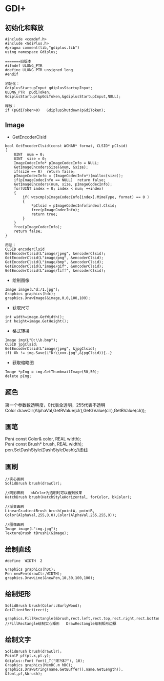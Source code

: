 # GDI+

## 初始化和释放

```
#include <comdef.h>
#include <GdiPlus.h>
#pragma comment(lib,"gdiplus.lib")
using namespace Gdiplus;

=======旧版本
#ifndef ULONG_PTR
#define ULONG_PTR unsigned long
#endif

初始化：
GdiplusStartupInput gdiplusStartupInput;
ULONG_PTR  pGdiToken;
GdiplusStartup(&pGdiToken,&gdiplusStartupInput,NULL);

释放：
if (pGdiToken>0)   GdiplusShutdown(pGdiToken);
```

## Image

+ GetEncoderClsid

```
bool GetEncoderClsid(const WCHAR* format, CLSID* pClsid)  
{  
    UINT  num = 0;  
    UINT  size = 0;  
    ImageCodecInfo* pImageCodecInfo = NULL;  
    GetImageEncodersSize(&num, &size);  
    if(size == 0)  return false;
    pImageCodecInfo = (ImageCodecInfo*)(malloc(size));  
    if(pImageCodecInfo == NULL)  return false;  
    GetImageEncoders(num, size, pImageCodecInfo);  
    for(UINT index = 0; index < num; ++index)  
    {  
        if( wcscmp(pImageCodecInfo[index].MimeType, format) == 0 )  
        {  
            *pClsid = pImageCodecInfo[index].Clsid;  
            free(pImageCodecInfo);  
            return true;  
        }
    }  
    free(pImageCodecInfo);  
    return false;  
}

用法：
CLSID encoderClsid
GetEncoderClsid(L"image/jpeg", &encoderClsid);
GetEncoderClsid(L"image/png", &encoderClsid);
GetEncoderClsid(L"image/bmp", &encoderClsid);
GetEncoderClsid(L"image/gif", &encoderClsid);
GetEncoderClsid(L"image/tiff", &encoderClsid);
```

+ 绘制图像

```
Image image(L"d:/1.jpg");
Graphics graphics(hdc); 
graphics.DrawImage(&image,0,0,100,100);
```

+ 获取尺寸

```
int width=image.GetWidth();
int height=image.GetHeight();
```

+ 格式转换

```
Image img(L"D:\\b.bmp");
CLSID jpgClsid;
GetEncoderClsid(L"image/jpeg", &jpgClsid);
if( Ok != img.Save(L"D:\\xxx.jpg",&jpgClsid)){..}
```

+ 获取缩略图  

```
Image *pImg = img.GetThumbnailImage(50,50);  
delete pImg;
```

## 颜色

第一个参数数透明度，0代表全透明，255代表不透明  
Color drawClr(AlphaVal,GetRValue(clr),GetGValue(clr),GetBValue(clr));  

## 画笔

Pen( const Color& color, REAL width);  
Pen( const Brush* brush, REAL width);  
pen.SetDashStyle(DashStyleDash);//虚线  

## 画刷

```
//实心画刷
SolidBrush brush(drawClr);

//阴影画刷   bkColor为透明时可以看到效果
HatchBrush brush(HatchStyleHorizontal, forColor, bkColor);  

//渐变画刷
LinearGradientBrush brush(pointA, pointB, Color(AlphaVal,255,0,0),Color(AlphaVal,255,255,0));

//图像画刷
Image image(L"img.jpg");  
TextureBrush tBrush1(&image);  
```

## 绘制直线

```
#define  WIDTH  2

Graphics graphics(hDC);
Pen newPen(drawClr,WIDTH);
graphics.DrawLine(&newPen,10,30,100,100);
```

## 绘制矩形

```
SolidBrush brush(Color::BurlyWood);
GetClientRect(rect);
          graphics.FillRectangle(&brush,rect.left,rect.top,rect.right,rect.bottom);
//FillRectangle绘制实心矩形   DrawRectangle绘制矩形边框
```

## 绘制文字

```
SolidBrush brush(drawClr);
PointF pf(pt.x,pt.y);  
Gdiplus::Font font(_T("宋?体?"), 10);  
Graphics graphics(MemDC.m_hDC); 
graphics.DrawString(name.GetBuffer(),name.GetLength(), &font,pf,&brush);  
```
